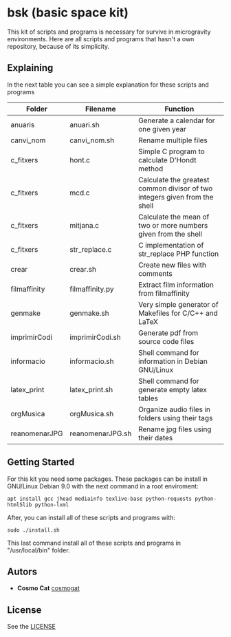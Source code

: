 # bsk (basic space kit)
This kit of scripts and programs is necessary for survive in microgravity environments. Here are all scripts and programs that hasn't a own repository, because of its simplicity.

## Explaining
In the next table you can see a simple explanation for these scripts and programs

Folder | Filename | Function
--- | --- | ---
anuaris | anuari.sh | Generate a calendar for one given year
canvi_nom | canvi_nom.sh | Rename multiple files
c_fitxers | hont.c | Simple C program to calculate D'Hondt method
c_fitxers | mcd.c | Calculate the greatest common divisor of two integers given from the shell
c_fitxers | mitjana.c | Calculate the mean of two or more numbers given from the shell
c_fitxers | str_replace.c | C implementation of str_replace PHP function
crear | crear.sh | Create new files with comments
filmaffinity | filmaffinity.py | Extract film information from filmaffinity
genmake | genmake.sh | Very simple generator of Makefiles for C/C++ and LaTeX
imprimirCodi | imprimirCodi.sh | Generate pdf from source code files
informacio | informacio.sh | Shell command for information in Debian GNU/Linux
latex_print | latex_print.sh | Shell command for generate empty latex tables
orgMusica | orgMusica.sh | Organize audio files in folders using their tags
reanomenarJPG | reanomenarJPG.sh | Rename jpg files using their dates 
## Getting Started
For this kit you need some packages. These packages can be install in GNU/Linux Debian 9.0 with the next command in a root enviroment:
```
apt install gcc jhead mediainfo texlive-base python-requests python-html5lib python-lxml 
```
After, you can install all of these scripts and programs with:
```
sudo ./install.sh
```
This last command install all of these scripts and programs in "/usr/local/bin" folder.
## Autors
* **Cosmo Cat**  [cosmogat](https://github.com/cosmogat)
## License
See the [LICENSE](LICENSE)
